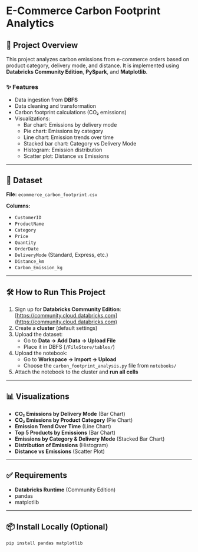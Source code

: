 # E-Commerce Carbon Footprint Analytics

## 📌 Project Overview
This project analyzes carbon emissions from e-commerce orders based on product category, delivery mode, and distance. It is implemented using **Databricks Community Edition**, **PySpark**, and **Matplotlib**.

### ✨ Features
- Data ingestion from **DBFS**
- Data cleaning and transformation
- Carbon footprint calculations (CO₂ emissions)
- Visualizations:
  - Bar chart: Emissions by delivery mode
  - Pie chart: Emissions by category
  - Line chart: Emission trends over time
  - Stacked bar chart: Category vs Delivery Mode
  - Histogram: Emission distribution
  - Scatter plot: Distance vs Emissions

---

## 📂 Dataset
**File:** `ecommerce_carbon_footprint.csv`

**Columns:**
- `CustomerID`
- `ProductName`
- `Category`
- `Price`
- `Quantity`
- `OrderDate`
- `DeliveryMode` (Standard, Express, etc.)
- `Distance_km`
- `Carbon_Emission_kg`

---

## 🛠 How to Run This Project
1. Sign up for **Databricks Community Edition**: [https://community.cloud.databricks.com](https://community.cloud.databricks.com)
2. Create a **cluster** (default settings)
3. Upload the dataset:
   - Go to **Data → Add Data → Upload File**
   - Place it in DBFS (`/FileStore/tables/`)
4. Upload the notebook:
   - Go to **Workspace → Import → Upload**
   - Choose the `carbon_footprint_analysis.py` file from `notebooks/`
5. Attach the notebook to the cluster and **run all cells**

---

## 📊 Visualizations
- **CO₂ Emissions by Delivery Mode** (Bar Chart)
- **CO₂ Emissions by Product Category** (Pie Chart)
- **Emission Trend Over Time** (Line Chart)
- **Top 5 Products by Emissions** (Bar Chart)
- **Emissions by Category & Delivery Mode** (Stacked Bar Chart)
- **Distribution of Emissions** (Histogram)
- **Distance vs Emissions** (Scatter Plot)

---

## ✅ Requirements
- **Databricks Runtime** (Community Edition)
- pandas
- matplotlib

---

## 📦 Install Locally (Optional)
```bash
pip install pandas matplotlib
